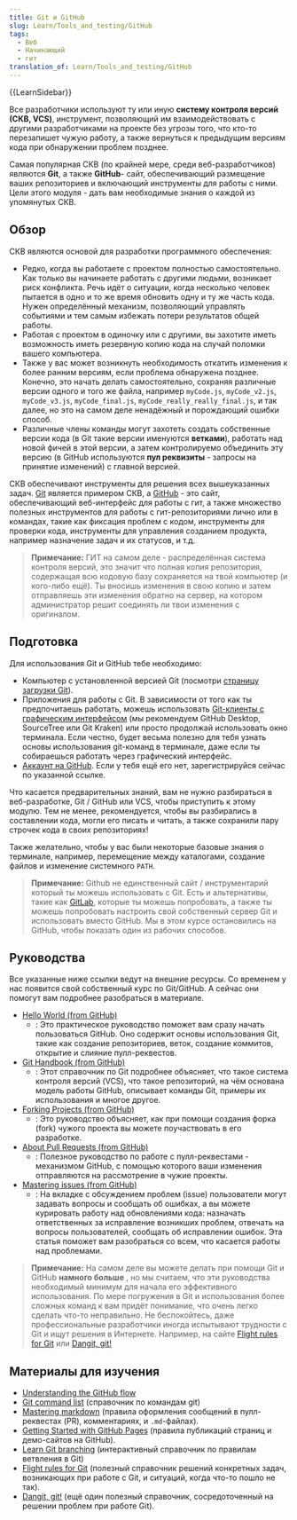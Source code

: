 ```yaml
---
title: Git и GitHub
slug: Learn/Tools_and_testing/GitHub
tags:
  - Веб
  - Начинающий
  - гит
translation_of: Learn/Tools_and_testing/GitHub
---
```


{{LearnSidebar}}

Все разработчики используют ту или иную **систему контроля версий (СКВ, VCS)**, инструмент, позволяющий им взаимодействовать с другими разработчиками на проекте без угрозы того, что кто-то перезапишет чужую работу, а также вернуться к предыдущим версиям кода при обнаружении проблем позднее.

Самая популярная СКВ (по крайней мере, среди веб-разработчиков) являются **Git**, а также **GitHub**- сайт, обеспечивающий размещение ваших репозиториев и включающий инструменты для работы с ними. Цели этого модуля - дать вам необходимые знания о каждой из упомянутых СКВ.

## Обзор

СКВ являются основой для разработки программного обеспечения:

- Редко, когда вы работаете с проектом полностью самостоятельно. Как только вы начинаете работать с другими людьми, возникает риск конфликта. Речь идёт о ситуации, когда несколько человек пытается в одно и то же время обновить одну и ту же часть кода. Нужен определённый механизм, позволяющий управлять событиями и тем самым избежать потери результатов общей работы.
- Работая с проектом в одиночку или с другими, вы захотите иметь возможность иметь резервную копию кода на случай поломки вашего компьютера.
- Также у вас может возникнуть необходимость откатить изменения к более ранним версиям, если проблема обнаружена позднее. Конечно, это начать делать самостоятельно, сохраняя различные версии одного и того же файла, например `myCode.js`, `myCode_v2.js`, `myCode_v3.js`, `myCode_final.js`, `myCode_really_really_final.js`, и так далее, но это на самом деле ненадёжный и порождающий ошибки способ.
- Различные члены команды могут захотеть создать собственные версии кода (в Git такие версии именуются **ветками**), работать над новой фичей в этой версии, а затем контролируемо объединить эту версию (в GitHub используются **пул реквизиты** - запросы на принятие изменений) с главной версией.

СКВ обеспечивают инструменты для решения всех вышеуказанных задач. [Git](https://git-scm.com/) является примером СКВ, а [GitHub](https://github.com/) - это сайт, обеспечивающий веб-интерфейс для работы с гит, а также множество полезных инструментов для работы с гит-репозиториями лично или в командах, такие как фиксация проблем с кодом, инструменты для проверки кода, инструменты для управления созданием продукта, например назначение задач и их статусов, и т.д.

> **Примечание:** ГИТ на самом деле - распределённая система контроля версий, это значит что полная копия репозитория, содержащая всю кодовую базу сохраняется на твой компьютер (и кого-либо ещё). Ты вносишь изменения в свою копию и затем отправляешь эти изменения обратно на сервер, на котором администратор решит соединять ли твои изменения с оригиналом.

## Подготовка

Для использования Git и GitHub тебе необходимо:

- Компьютер с установленной версией Git (посмотри [страницу загрузки Git](https://git-scm.com/downloads)).
- Приложения для работы с Git. В зависимости от того как ты предпочитаешь работать, можешь использовать [Git-клиенты с графическим интерфейсом](https://git-scm.com/downloads/guis/) (мы рекомендуем GitHub Desktop, SourceTree или Git Kraken) или просто продолжай использовать окно терминала. Если честно, будет весьма полезно для тебя узнать основы использования git-команд в терминале, даже если ты собираешься работать через графический интерфейс.
- [Аккаунт на GitHub](https://github.com/join). Если у тебя ещё его нет, зарегистрируйся сейчас по указанной ссылке.

Что касается предварительных знаний, вам не нужно разбираться в веб-разработке, Git / GitHub или VCS, чтобы приступить к этому модулю. Тем не менее, рекомендуется, чтобы вы разбирались в составлении кода, могли его писать и читать, а также сохранили пару строчек кода в своих репозиториях!

Также желательно, чтобы у вас были некоторые базовые знания о терминале, например, перемещение между каталогами, создание файлов и изменение системного `PATH`.

> **Примечание:** Github не единственный сайт / инструментарий который ты можешь использовать с Git. Есть и альтернативы, такие как [GitLab](https://about.gitlab.com/), которые ты можешь попробовать, а также ты можешь попробовать настроить свой собственный сервер Git и использовать вместо GitHub. Мы в этом курсе остановились на GitHub, чтобы показать один из рабочих способов.

## Руководства

Все указанные ниже ссылки ведут на внешние ресурсы. Со временем у нас появится свой собственный курс по Git/GitHub. А сейчас они помогут вам подробнее разобраться в материале.

- [Hello World (from GitHub)](https://guides.github.com/activities/hello-world/)
  - : Это практическое руководство поможет вам сразу начать пользоваться GitHub. Оно содержит основы использования Git, такие как создание репозиториев, веток, создание коммитов, открытие и слияние пулл-реквестов.
- [Git Handbook (from GitHub)](https://guides.github.com/introduction/git-handbook/)
  - : Этот справочник по Git подробнее объясняет, что такое система контроля версий (VCS), что такое репозиторий, на чём основана модель работы GitHub, описывает команды Git, примеры их использования и многое другое.
- [Forking Projects (from GitHub)](https://guides.github.com/activities/forking/)
  - : Это руководство объясняет, как при помощи создания форка (fork) чужого проекта вы можете поучаствовать в его разработке.
- [About Pull Requests (from GitHub)](https://help.github.com/en/articles/about-pull-requests)
  - : Полезное руководство по работе с пулл-реквестами - механизмом GitHub, с помощью которого ваши изменения отправляются на рассмотрение в чужие проекты.
- [Mastering issues (from GitHub)](https://guides.github.com/features/issues/)
  - : На вкладке с обсуждением проблем (issue) пользователи могут задавать вопросы и сообщать об ошибках, а вы можете курировать работу над обновлениями кода: назначать ответственных за исправление возникших проблем, отвечать на вопросы пользователей, сообщать об исправлении ошибок. Эта статья поможет вам разобраться со всем, что касается работы над проблемами.

> **Примечание:** На самом деле вы можете делать при помощи Git и GitHub **намного больше** , но мы считаем, что эти руководства необходимый минимум для начала его эффективного использования. По мере погружения в Git и использования более сложных команд к вам придёт понимание, что очень легко сделать что-то неправильно. Не беспокойтесь, даже профессиональные разработчики иногда испытывают трудности с Git и ищут решения в Интернете. Например, на сайте [Flight rules for Git](https://github.com/k88hudson/git-flight-rules) или [Dangit, git!](https://dangitgit.com/)

## Материалы для изучения

- [Understanding the GitHub flow](https://guides.github.com/introduction/flow/)
- [Git command list](https://git-scm.com/docs) (справочник по командам git)
- [Mastering markdown](https://guides.github.com/features/mastering-markdown/) (правила оформления сообщений в пулл-реквестах (PR), комментариях, и `.md`-файлах).
- [Getting Started with GitHub Pages](https://guides.github.com/features/pages/) (правила публикаций страниц и демо-сайтов на GitHub).
- [Learn Git branching](https://learngitbranching.js.org/) (интерактивный справочник по правилам ветвления в Git)
- [Flight rules for Git](https://github.com/k88hudson/git-flight-rules) (полезный справочник решений конкретных задач, возникающих при работе с Git, и ситуаций, когда что-то пошло не так).
- [Dangit, git!](https://dangitgit.com/) (ещё один полезный справочник, сосредоточенный на решении проблем при работе Git).
